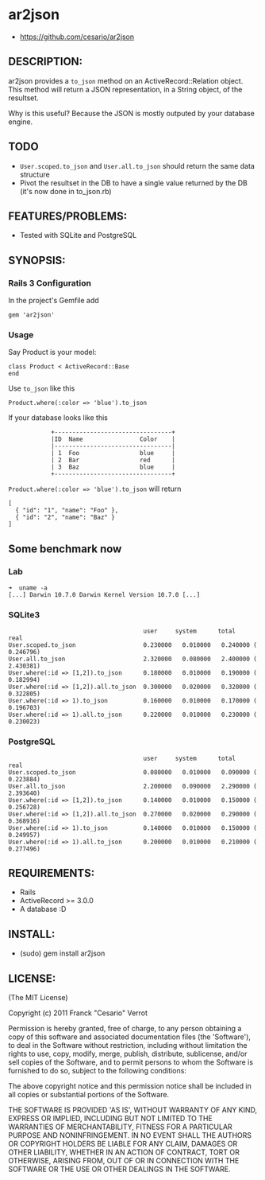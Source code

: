 # ar2json

* https://github.com/cesario/ar2json

## DESCRIPTION:

ar2json provides a `to_json` method on an ActiveRecord::Relation object.
This method will return a JSON representation, in a String object, of
the resultset.

Why is this useful? Because the JSON is mostly outputed by your database engine.

## TODO

* `User.scoped.to_json` and `User.all.to_json` should return the same data structure
* Pivot the resultset in the DB to have a single value returned by the
  DB (it's now done in to\_json.rb)

## FEATURES/PROBLEMS:

* Tested with SQLite and PostgreSQL

## SYNOPSIS:

### Rails 3 Configuration

In the project's Gemfile add

    gem 'ar2json'

### Usage

Say Product is your model:

    class Product < ActiveRecord::Base
    end

Use `to_json` like this

    Product.where(:color => 'blue').to_json

If your database looks like this

                +---------------------------------+
                |ID  Name                Color    |
                |---------------------------------|
                | 1  Foo                 blue     |
                | 2  Bar                 red      |
                | 3  Baz                 blue     |
                +---------------------------------+

`Product.where(:color => 'blue').to_json` will return

    [
      { "id": "1", "name": "Foo" },
      { "id": "2", "name": "Baz" }
    ]


## Some benchmark now

### Lab

    ➜  uname -a
    [...] Darwin 10.7.0 Darwin Kernel Version 10.7.0 [...]

### SQLite3

                                          user     system      total        real
    User.scoped.to_json                   0.230000   0.010000   0.240000 (  0.246796)
    User.all.to_json                      2.320000   0.080000   2.400000 (  2.430381)
    User.where(:id => [1,2]).to_json      0.180000   0.010000   0.190000 (  0.182994)
    User.where(:id => [1,2]).all.to_json  0.300000   0.020000   0.320000 (  0.322805)
    User.where(:id => 1).to_json          0.160000   0.010000   0.170000 (  0.196703)
    User.where(:id => 1).all.to_json      0.220000   0.010000   0.230000 (  0.230023)

### PostgreSQL

                                          user     system      total        real
    User.scoped.to_json                   0.080000   0.010000   0.090000 (  0.223884)
    User.all.to_json                      2.200000   0.090000   2.290000 (  2.393640)
    User.where(:id => [1,2]).to_json      0.140000   0.010000   0.150000 (  0.256728)
    User.where(:id => [1,2]).all.to_json  0.270000   0.020000   0.290000 (  0.368916)
    User.where(:id => 1).to_json          0.140000   0.010000   0.150000 (  0.249957)
    User.where(:id => 1).all.to_json      0.200000   0.010000   0.210000 (  0.277496)


## REQUIREMENTS:

* Rails
* ActiveRecord >= 3.0.0
* A database :D

## INSTALL:

* (sudo) gem install ar2json

## LICENSE:

(The MIT License)

Copyright (c) 2011 Franck "Cesario" Verrot

Permission is hereby granted, free of charge, to any person obtaining
a copy of this software and associated documentation files (the
'Software'), to deal in the Software without restriction, including
without limitation the rights to use, copy, modify, merge, publish,
distribute, sublicense, and/or sell copies of the Software, and to
permit persons to whom the Software is furnished to do so, subject to
the following conditions:

The above copyright notice and this permission notice shall be
included in all copies or substantial portions of the Software.

THE SOFTWARE IS PROVIDED 'AS IS', WITHOUT WARRANTY OF ANY KIND,
EXPRESS OR IMPLIED, INCLUDING BUT NOT LIMITED TO THE WARRANTIES OF
MERCHANTABILITY, FITNESS FOR A PARTICULAR PURPOSE AND NONINFRINGEMENT.
IN NO EVENT SHALL THE AUTHORS OR COPYRIGHT HOLDERS BE LIABLE FOR ANY
CLAIM, DAMAGES OR OTHER LIABILITY, WHETHER IN AN ACTION OF CONTRACT,
TORT OR OTHERWISE, ARISING FROM, OUT OF OR IN CONNECTION WITH THE
SOFTWARE OR THE USE OR OTHER DEALINGS IN THE SOFTWARE.
